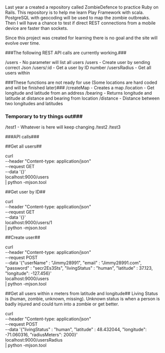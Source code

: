 Last year a created a repository called ZombieDefence to practice Ruby on Rails. This repository is to help me learn Play Framework with scala. PostgreSQL with geocoding will be used to map the zombie outbreaks. Then I will have a chance to test if direct REST connections from a mobile device are faster than sockets.
 
 Since this project was created for learning there is no goal and the site will evolve over time.
 
###The following REST API calls are currently working.###
 
  /users        - No parameter will list all users
  /users        - Create user by sending correct Json
  /users/:id	- Get a user by ID number
  /usersRadius	- Get all users within 
 
 
###These functions are not ready for use (Some locations are hard coded and will be finished later)###
  /createMap    - Creates a map
  /location     - Get longitude and latitude from an address
  /bearing		- Returns longitude and latitude at distance and bearing from location
  /distance     - Distance between two longitudes and latitudes

### Temporary to try things out###
  /test1         - Whatever is here will keep changing
  /test2
  /test3

###API calls###

##Get all users##

  curl \
	--header "Content-type: application/json" \
	--request GET \
	--data '{}' \
	localhost:9000/users \
	| python -mjson.tool
	
##Get user by ID##

  curl \
	--header "Content-type: application/json" \
	--request GET \
	--data '{}' \
	localhost:9000/users/1 \
	| python -mjson.tool
	
##Create user##

  curl \
	--header "Content-type: application/json" \
	--request POST \
	--data '{"userName" : "Jimmy28991", "email" : "Jimmy28991.com", "password" : "secr2Es3Sts", "livingStatus" : "human", "latitude" : 37.123, "longitude": -127.456}' \
	localhost:9000/users \
	| python -mjson.tool

##Get all users within x meters from latitude and longitude## 
Living Status is (human, zombie, unknown, missing).  Unknown status is when a person is badly injured and could turn into a zombie or get better.

  curl \
	--header "Content-type: application/json" \
	--request POST \
	--data '{"livingStatus" : "human", "latitude" : 48.432044, "longitude": -71.060316, "radiusMeters": 2000}' \
	localhost:9000/usersRadius \
	| python -mjson.tool
 